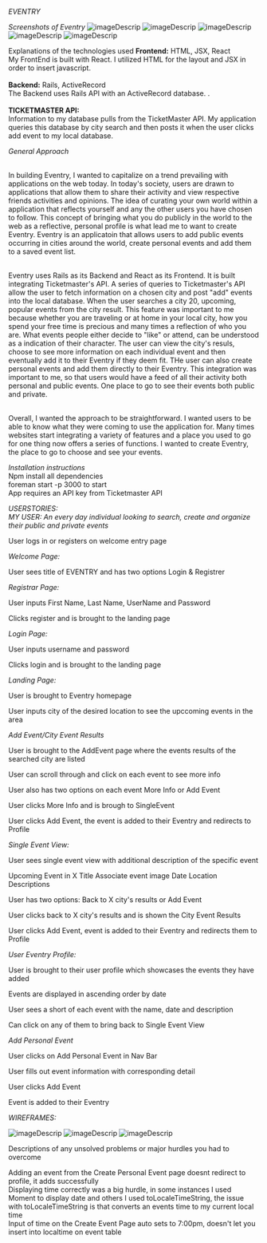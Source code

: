 
*EVENTRY*

*Screenshots of Eventry*
![imageDescrip](https://i.imgur.com/UL7t8qL.png)
![imageDescrip](https://i.imgur.com/rMzXdSK.png)
![imageDescrip](https://i.imgur.com/K0t1owc.png)
![imageDescrip](https://i.imgur.com/epZPssQ.png)
![imageDescrip](https://i.imgur.com/xYyk8Lm.png)


Explanations of the technologies used
**Frontend:** HTML, JSX, React <br>
My FrontEnd is built with React. I utilized HTML for the layout and JSX in order to insert javascript.<br>
<br>
**Backend:** Rails, ActiveRecord<br>
The Backend uses Rails API with an ActiveRecord database.
. <br>
<br>
**TICKETMASTER API:** <br>
Information to my database pulls from the TicketMaster API. My application queries this database by city search and then posts it when the user clicks add event to my local database.
<br>


*General Approach*

<br>In building Eventry, I wanted to capitalize on a trend prevailing with applications on the web today. In today's society, users are drawn to applications that allow them to share their activity and view respective friends activities and opinions. The idea of curating your own world within a application that reflects yourself and any the other users you have chosen to follow. This concept of bringing what you do publicly in the world to the web as a reflective, personal profile is what lead me to want to create Eventry. Eventry is an applicatoin that allows users to add public events occurring in cities around the world, create personal events and add them to a saved event list.<br> 

<br>Eventry uses Rails as its Backend and React as its Frontend. It is built integrating  Ticketmaster's API. A series of queries to Ticketmaster's API allow the user to fetch information on a chosen city and post "add" events into the local database. When the user searches a city 20, upcoming, popular events from the city result. This feature was important to me because whether you are traveling or at home in your local city, how you spend your free time is precious and many times a reflection of who you are. What events people either decide to "like" or attend, can be understood as a indication of their character. The user can view the city's resuls, choose to see more information on each individual event and then eventually add it to their Eventry if they deem fit. THe user can also create personal events and add them directly to their Eventry. This integration was important to me, so that users would have a feed of all their activity both personal and public events. One place to go to see their events both public and private.<br>

<br>Overall, I wanted the approach to be straightforward. I wanted users to be able to know what they were coming to use the application for. Many times websites start integrating a variety of features and a place you used to go for one thing now offers a series of functions. I wanted to create Eventry, the place to go to choose and see your events.<br>


*Installation instructions*<br>
Npm install all dependencies<br>
foreman start -p 3000 to start<br>
App requires an API key from Ticketmaster API<br>


*USERSTORIES:*<br>
*MY USER: An every day individual looking to search, create and organize their public and private events*

User logs in or registers on welcome entry page

*Welcome Page:*

User sees title of EVENTRY and has two options Login & Registrer 

*Registrar Page:*

User inputs First Name, Last Name, UserName and Password

Clicks register and is brought to the landing page

*Login Page:*

User inputs username and password 

Clicks login and is brought to the landing page

*Landing Page:*

User is brought to Eventry homepage

User inputs city of the desired location to see the upccoming events in the area

*Add Event/City Event Results*

User is brought to the AddEvent page where the events results of the searched city are listed

User can scroll through and click on each event to see more info

User also has two options on each event More Info or Add Event

User clicks More Info and is brough to SingleEvent

User clicks Add Event, the event is added to their Eventry and redirects to Profile

*Single Event View:*

User sees single event view with additional description of the specific event

Upcoming Event in X
Title 
Associate event image
Date
Location Descriptions

User has two options: Back to X city's results or Add Event 

User clicks back to X city's results and is shown the City Event Results

User clicks Add Event, event is added to their Eventry and redirects them to Profile

*User Eventry Profile:* 

User is brought to their user profile which showcases the events they have added

Events are displayed in ascending order by date 

User sees a short of each event with the name, date and description

Can click on any of them to bring back to Single Event View 


*Add Personal Event*

User clicks on Add Personal Event in Nav Bar

User fills out event information with corresponding detail

User clicks Add Event 

Event is added to their Eventry 


*WIREFRAMES:*


![imageDescrip](https://i.imgur.com/U1SBIv3.jpg?1)
![imageDescrip](https://i.imgur.com/JIvXdUk.jpg)
![imageDescrip](https://i.imgur.com/WhieIzq.jpg)


Descriptions of any unsolved problems or major hurdles you had to overcome

Adding an event from the Create Personal Event page doesnt redirect to profile, it adds successfully<br>
Displaying time correctly was a big hurdle, in some instances I used Moment to display date and others I used toLocaleTimeString, the issue with toLocaleTimeString is that converts an events time to my current local time<br>
Input of time on the Create Event Page auto sets to 7:00pm, doesn't let you insert into localtime on event table<br>


